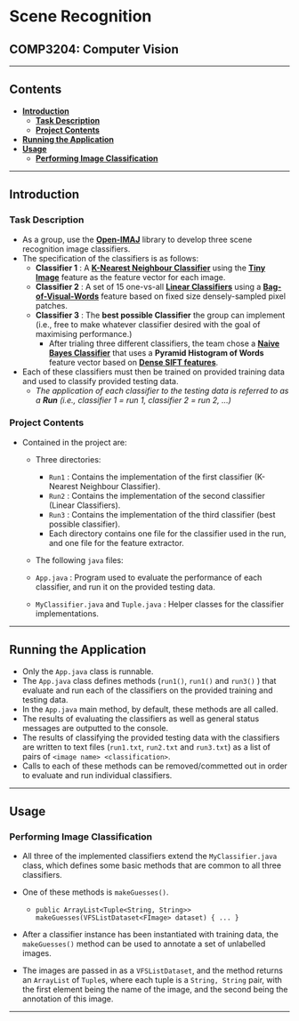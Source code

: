 # Scene Recognition
## COMP3204: Computer Vision
---
## Contents

- **[Introduction](#introduction)**
  * **[Task Description](#task-description)**
  * **[Project Contents](#project-contents)**
- **[Running the Application](#running-the-application)**
- **[Usage](#usage)**
  * **[Performing Image Classification](#performing-image-classification)**

---

## Introduction

### Task Description

- As a group, use the [**Open-IMAJ**](http://openimaj.org/) library to develop three scene recognition image classifiers.
- The specification of the classifiers is as follows:
  - **Classifier 1** : A [**K-Nearest Neighbour Classifier**](https://en.wikipedia.org/wiki/K-nearest_neighbors_algorithm#:~:text=An%20object%20is%20classified%20by,of%20that%20single%20nearest%20neighbor.) using the [**Tiny Image**](https://www.cc.gatech.edu/classes/AY2016/cs4476_fall/results/proj4/html/euzun3/index.html#:~:text=The%20%22tiny%20image%22%20feature%2C,zero%20mean%20and%20unit%20length.) feature as the feature vector for each image.
  - **Classifier 2** : A set of 15 one-vs-all [**Linear Classifiers**](https://en.wikipedia.org/wiki/Linear_classifier#:~:text=A%20linear%20classifier%20achieves%20this,vector%20called%20a%20feature%20vector.) using a [**Bag-of-Visual-Words**](https://towardsdatascience.com/bag-of-visual-words-in-a-nutshell-9ceea97ce0fb) feature based on fixed size densely-sampled pixel patches.
  - **Classifier 3** : The **best possible Classifier** the group can implement (i.e., free to make whatever classifier desired with the goal of maximising performance.)
    - After trialing three different classifiers, the team chose a [**Naive Bayes Classifier**](https://en.wikipedia.org/wiki/Naive_Bayes_classifier) that uses a **Pyramid Histogram of Words** feature vector based on [**Dense SIFT features**](http://www.scholarpedia.org/article/Scale_Invariant_Feature_Transform).
- Each of these classifiers must then be trained on provided training data and used to classify provided testing data.
  - *The application of each classifier to the testing data is referred to as a **Run** (i.e., classifier 1 = run 1, classifier 2 = run 2, ...)* 

### Project Contents

- Contained in the project are:
  - Three directories:
    - `Run1` : Contains the implementation of the first classifier (K-Nearest Neighbour Classifier). 
    - `Run2` : Contains the implementation of the second classifier (Linear Classifiers).
    - `Run3` : Contains the implementation of the third classifier (best possible classifier).
    - Each directory contains one file for the classifier used in the run, and one file for the feature extractor.

  -  The following `java` files:
    - `App.java` : Program used to evaluate the performance of each classifier, and run it on the provided testing data.
    - `MyClassifier.java` and `Tuple.java` : Helper classes for the classifier implementations.


---

## Running the Application

- Only the `App.java` class is runnable.
- The `App.java` class defines methods (`run1()`, `run1()` and `run3()` ) that evaluate and run each of the classifiers on the provided training and testing data.
- In the `App.java` main method, by default, these methods are all called.
- The results of evaluating the classifiers as well as general status messages are outputted to the console.
- The results of classifying the provided testing data with the classifiers are written to text files (`run1.txt`, `run2.txt` and `run3.txt`) as a list of pairs of `<image name> <classification>`.
- Calls to each of these methods can be removed/commetted out in order to evaluate and run individual classifiers.

---
## Usage

### Performing Image Classification

- All three of the implemented classifiers extend the `MyClassifier.java` class, which defines some basic methods that are common to all three classifiers.
- One of these methods is `makeGuesses()`.
  - ``` public ArrayList<Tuple<String, String>> makeGuesses(VFSListDataset<FImage> dataset) { ... } ```

- After a classifier instance has been instantiated with training data, the `makeGuesses()` method can be used to annotate a set of unlabelled images.
- The images are passed in as a `VFSListDataset`, and the method returns an `ArrayList` of `Tuple`s, where each tuple is a `String, String` pair, with the first element being the name of the image, and the second being the annotation of this image.

---

